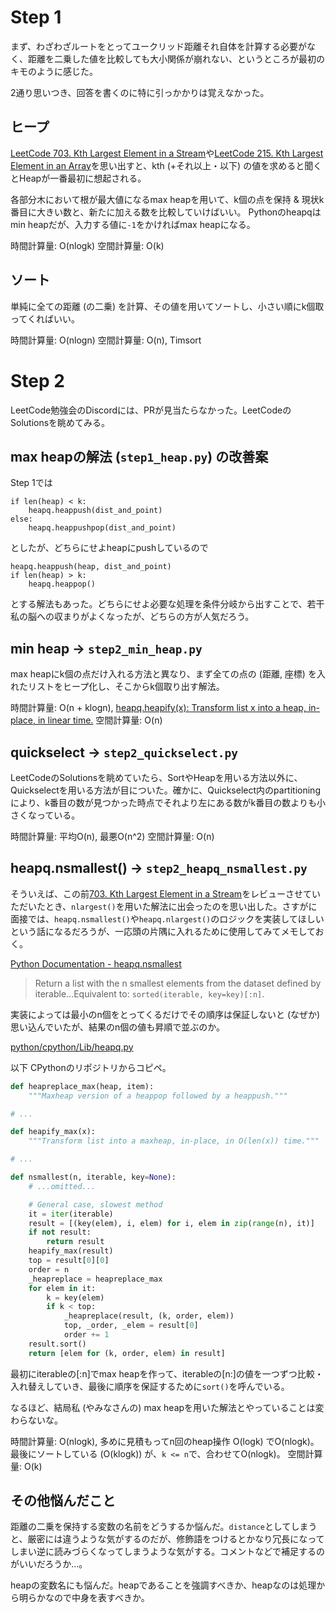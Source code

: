 # Step 1

まず、わざわざルートをとってユークリッド距離それ自体を計算する必要がなく、距離を二乗した値を比較しても大小関係が崩れない、というところが最初のキモのように感じた。

2通り思いつき、回答を書くのに特に引っかかりは覚えなかった。

## ヒープ

[LeetCode 703. Kth Largest Element in a Stream](https://leetcode.com/problems/kth-largest-element-in-a-stream/description/)や[LeetCode 215. Kth Largest Element in an Array](https://leetcode.com/problems/kth-largest-element-in-an-array/description/)を思い出すと、kth (+それ以上・以下) の値を求めると聞くとHeapが一番最初に想起される。

各部分木において根が最大値になるmax heapを用いて、k個の点を保持 \& 現状k番目に大きい数と、新たに加える数を比較していけばいい。
Pythonのheapqはmin heapだが、入力する値に`-1`をかければmax heapになる。

時間計算量: O(nlogk)
空間計算量: O(k)

## ソート

単純に全ての距離 (の二乗) を計算、その値を用いてソートし、小さい順にk個取ってくればいい。

時間計算量: O(nlogn)
空間計算量: O(n), Timsort

# Step 2

LeetCode勉強会のDiscordには、PRが見当たらなかった。LeetCodeのSolutionsを眺めてみる。

## max heapの解法 (`step1_heap.py`) の改善案

Step 1では

```
if len(heap) < k:
    heapq.heappush(dist_and_point)
else:
    heapq.heappushpop(dist_and_point)
```

としたが、どちらにせよheapにpushしているので

```
heapq.heappush(heap, dist_and_point)
if len(heap) > k:
    heapq.heappop()
```

とする解法もあった。どちらにせよ必要な処理を条件分岐から出すことで、若干私の脳への収まりがよくなったが、どちらの方が人気だろう。

## min heap -> `step2_min_heap.py`

max heapにk個の点だけ入れる方法と異なり、まず全ての点の (距離, 座標) を入れたリストをヒープ化し、そこからk個取り出す解法。

時間計算量: O(n + klogn), [heapq.heapify(x): Transform list x into a heap, in-place, in linear time.](https://docs.python.org/3/library/heapq.html#heapq.heapify)
空間計算量: O(n)

## quickselect -> `step2_quickselect.py`

LeetCodeのSolutionsを眺めていたら、SortやHeapを用いる方法以外に、Quickselectを用いる方法が目についた。確かに、Quickselect内のpartitioningにより、k番目の数が見つかった時点でそれより左にある数がk番目の数よりも小さくなっている。

時間計算量: 平均O(n), 最悪O(n^2)
空間計算量: O(n)

## heapq.nsmallest() -> `step2_heapq_nsmallest.py`

そういえば、この前[703. Kth Largest Element in a Stream](https://leetcode.com/problems/kth-largest-element-in-a-stream/description/)をレビューさせていただいたとき、`nlargest()`を用いた解法に出会ったのを思い出した。さすがに面接では、`heapq.nsmallest()`や`heapq.nlargest()`のロジックを実装してほしいという話になるだろうが、一応頭の片隅に入れるために使用してみてメモしておく。

[Python Documentation - heapq.nsmallest](https://docs.python.org/3/library/heapq.html#heapq.nsmallest)

> Return a list with the n smallest elements from the dataset defined by iterable...Equivalent to: `sorted(iterable, key=key)[:n]`.

実装によっては最小のn個をとってくるだけでその順序は保証しないと (なぜか) 思い込んでいたが、結果のn個の値も昇順で並ぶのか。

[python/cpython/Lib/heapq.py](https://github.com/python/cpython/blob/a852c7bdd48979218a0c756ff1a5586d91cff607/Lib/heapq.py#L479)

以下 CPythonのリポジトリからコピペ。

```python
def heapreplace_max(heap, item):
    """Maxheap version of a heappop followed by a heappush."""

# ...

def heapify_max(x):
    """Transform list into a maxheap, in-place, in O(len(x)) time."""

# ...

def nsmallest(n, iterable, key=None):
    # ...omitted...

    # General case, slowest method
    it = iter(iterable)
    result = [(key(elem), i, elem) for i, elem in zip(range(n), it)]
    if not result:
        return result
    heapify_max(result)
    top = result[0][0]
    order = n
    _heapreplace = heapreplace_max
    for elem in it:
        k = key(elem)
        if k < top:
            _heapreplace(result, (k, order, elem))
            top, _order, _elem = result[0]
            order += 1
    result.sort()
    return [elem for (k, order, elem) in result]
```

最初にiterableの[:n]でmax heapを作って、iterableの[n:]の値を一つずつ比較・入れ替えしていき、最後に順序を保証するために`sort()`を呼んでいる。

なるほど、結局私 (やみなさんの) max heapを用いた解法とやっていることは変わらないな。

時間計算量: O(nlogk), 多めに見積もってn回のheap操作 O(logk) でO(nlogk)。最後にソートしている (O(klogk)) が、`k <= n`で、合わせてO(nlogk)。
空間計算量: O(k)

## その他悩んだこと

距離の二乗を保持する変数の名前をどうするか悩んだ。`distance`としてしまうと、厳密には違うような気がするのだが、修飾語をつけるとかなり冗長になってしまい逆に読みづらくなってしまうような気がする。コメントなどで補足するのがいいだろうか...。

heapの変数名にも悩んだ。heapであることを強調すべきか、heapなのは処理から明らかなので中身を表すべきか。
